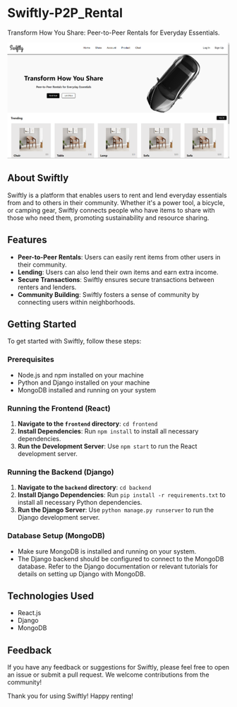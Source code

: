 # Swiftly-P2P_Rental
Transform How You Share: Peer-to-Peer Rentals for Everyday Essentials.

![Home Page](image.png)

## About Swiftly
Swiftly is a platform that enables users to rent and lend everyday essentials from and to others in their community. Whether it's a power tool, a bicycle, or camping gear, Swiftly connects people who have items to share with those who need them, promoting sustainability and resource sharing.

## Features
- **Peer-to-Peer Rentals**: Users can easily rent items from other users in their community.
- **Lending**: Users can also lend their own items and earn extra income.
- **Secure Transactions**: Swiftly ensures secure transactions between renters and lenders.
- **Community Building**: Swiftly fosters a sense of community by connecting users within neighborhoods.

## Getting Started
To get started with Swiftly, follow these steps:

### Prerequisites
- Node.js and npm installed on your machine
- Python and Django installed on your machine
- MongoDB installed and running on your system

### Running the Frontend (React)
1. **Navigate to the `frontend` directory**: `cd frontend`
2. **Install Dependencies**: Run `npm install` to install all necessary dependencies.
3. **Run the Development Server**: Use `npm start` to run the React development server.

### Running the Backend (Django)
1. **Navigate to the `backend` directory**: `cd backend`
2. **Install Django Dependencies**: Run `pip install -r requirements.txt` to install all necessary Python dependencies.
3. **Run the Django Server**: Use `python manage.py runserver` to run the Django development server.

### Database Setup (MongoDB)
- Make sure MongoDB is installed and running on your system.
- The Django backend should be configured to connect to the MongoDB database. Refer to the Django documentation or relevant tutorials for details on setting up Django with MongoDB.



## Technologies Used
- React.js
- Django
- MongoDB


## Feedback
If you have any feedback or suggestions for Swiftly, please feel free to open an issue or submit a pull request. We welcome contributions from the community!

Thank you for using Swiftly! Happy renting!
